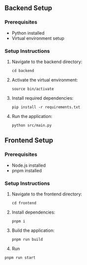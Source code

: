 
## Backend Setup

### Prerequisites
- Python installed
- Virtual environment setup

### Setup Instructions
1. Navigate to the backend directory:
   ```
   cd backend
   ```

2. Activate the virtual environment:
   ```
   source bin/activate
   ```

3. Install required dependencies:
   ```
   pip install -r requirements.txt
   ```

4. Run the application:
   ```
   python src/main.py
   ```

## Frontend Setup

### Prerequisites
- Node.js installed
- pnpm installed

### Setup Instructions
1. Navigate to the frontend directory:
   ```
   cd frontend
   ```

2. Install dependencies:
   ```
   pnpm i
   ```

3. Build the application:
   ```
   pnpm run build
   ```
4. Run 
```
pnpm run start
```
